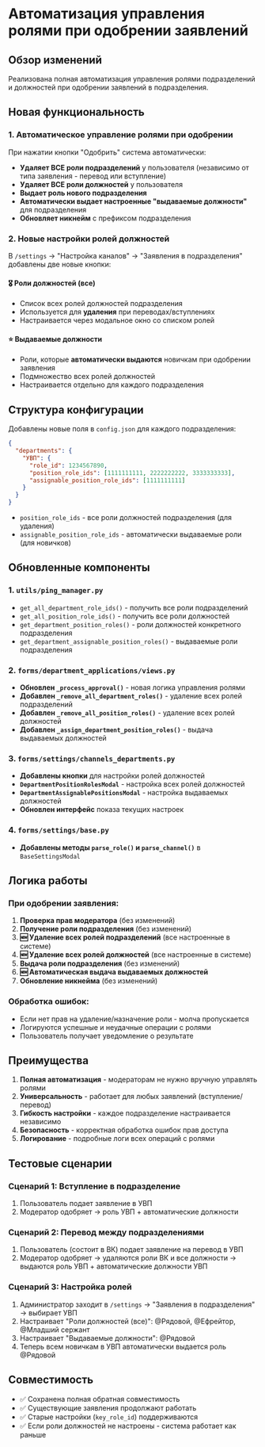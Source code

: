 # Автоматизация управления ролями при одобрении заявлений

## Обзор изменений

Реализована полная автоматизация управления ролями подразделений и должностей при одобрении заявлений в подразделения.

## Новая функциональность

### 1. Автоматическое управление ролями при одобрении
При нажатии кнопки "Одобрить" система автоматически:
- **Удаляет ВСЕ роли подразделений** у пользователя (независимо от типа заявления - перевод или вступление)
- **Удаляет ВСЕ роли должностей** у пользователя 
- **Выдает роль нового подразделения**
- **Автоматически выдает настроенные "выдаваемые должности"** для подразделения
- **Обновляет никнейм** с префиксом подразделения

### 2. Новые настройки ролей должностей
В `/settings` → "Настройка каналов" → "Заявления в подразделения" добавлены две новые кнопки:

#### 🎖️ Роли должностей (все)
- Список всех ролей должностей подразделения
- Используется для **удаления** при переводах/вступлениях
- Настраивается через модальное окно со списком ролей

#### ⭐ Выдаваемые должности  
- Роли, которые **автоматически выдаются** новичкам при одобрении заявления
- Подмножество всех ролей должностей
- Настраивается отдельно для каждого подразделения

## Структура конфигурации

Добавлены новые поля в `config.json` для каждого подразделения:

```json
{
  "departments": {
    "УВП": {
      "role_id": 1234567890,
      "position_role_ids": [1111111111, 2222222222, 3333333333],
      "assignable_position_role_ids": [1111111111]
    }
  }
}
```

- `position_role_ids` - все роли должностей подразделения (для удаления)
- `assignable_position_role_ids` - автоматически выдаваемые роли (для новичков)

## Обновленные компоненты

### 1. `utils/ping_manager.py`
- `get_all_department_role_ids()` - получить все роли подразделений
- `get_all_position_role_ids()` - получить все роли должностей  
- `get_department_position_roles()` - роли должностей конкретного подразделения
- `get_department_assignable_position_roles()` - выдаваемые роли подразделения

### 2. `forms/department_applications/views.py`
- **Обновлен `_process_approval()`** - новая логика управления ролями
- **Добавлен `_remove_all_department_roles()`** - удаление всех ролей подразделений
- **Добавлен `_remove_all_position_roles()`** - удаление всех ролей должностей
- **Добавлен `_assign_department_position_roles()`** - выдача выдаваемых должностей

### 3. `forms/settings/channels_departments.py`
- **Добавлены кнопки** для настройки ролей должностей
- **`DepartmentPositionRolesModal`** - настройка всех ролей должностей
- **`DepartmentAssignablePositionsModal`** - настройка выдаваемых должностей
- **Обновлен интерфейс** показа текущих настроек

### 4. `forms/settings/base.py`
- **Добавлены методы `parse_role()` и `parse_channel()`** в `BaseSettingsModal`

## Логика работы

### При одобрении заявления:
1. **Проверка прав модератора** (без изменений)
2. **Получение роли подразделения** (без изменений)  
3. **🆕 Удаление всех ролей подразделений** (все настроенные в системе)
4. **🆕 Удаление всех ролей должностей** (все настроенные в системе)
5. **Выдача роли подразделения** (без изменений)
6. **🆕 Автоматическая выдача выдаваемых должностей**
7. **Обновление никнейма** (без изменений)

### Обработка ошибок:
- Если нет прав на удаление/назначение роли - молча пропускается
- Логируются успешные и неудачные операции с ролями
- Пользователь получает уведомление о результате

## Преимущества

1. **Полная автоматизация** - модераторам не нужно вручную управлять ролями
2. **Универсальность** - работает для любых заявлений (вступление/перевод)
3. **Гибкость настройки** - каждое подразделение настраивается независимо
4. **Безопасность** - корректная обработка ошибок прав доступа
5. **Логирование** - подробные логи всех операций с ролями

## Тестовые сценарии

### Сценарий 1: Вступление в подразделение
1. Пользователь подает заявление в УВП
2. Модератор одобряет → роль УВП + автоматические должности

### Сценарий 2: Перевод между подразделениями  
1. Пользователь (состоит в ВК) подает заявление на перевод в УВП
2. Модератор одобряет → удаляются роли ВК и все должности → выдаются роль УВП + автоматические должности УВП

### Сценарий 3: Настройка ролей
1. Администратор заходит в `/settings` → "Заявления в подразделения" → выбирает УВП
2. Настраивает "Роли должностей (все)": @Рядовой, @Ефрейтор, @Младший сержант
3. Настраивает "Выдаваемые должности": @Рядовой  
4. Теперь всем новичкам в УВП автоматически выдается роль @Рядовой

## Совместимость

- ✅ Сохранена полная обратная совместимость
- ✅ Существующие заявления продолжают работать  
- ✅ Старые настройки (`key_role_id`) поддерживаются
- ✅ Если роли должностей не настроены - система работает как раньше
